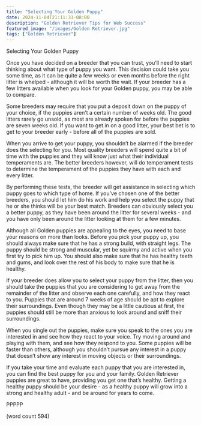 ```yaml
---
title: "Selecting Your Golden Puppy"
date: 2024-11-04T21:11:33-08:00
description: "Golden Retriever Tips for Web Success"
featured_image: "/images/Golden Retriever.jpg"
tags: ["Golden Retriever"]
---
```


Selecting Your Golden Puppy 

Once you have decided on a breeder that you can trust, you’ll need to start thinking about what type of puppy you want.  This decision could take you some time, as it can be quite a few weeks or even months before the right litter is whelped - although it will be worth the wait.  If your breeder has a few litters available when you look for your Golden puppy, you may be able to compare.

Some breeders may require that you put a deposit down on the puppy of your choice, if the puppies aren’t a certain number of weeks old.  The good litters rarely go unsold, as most are already spoken for before the puppies are seven weeks old.  If you want to get in on a good litter, your best bet is to get to your breeder early - before all of the puppies are sold.

When you arrive to get your puppy, you shouldn’t be alarmed if the breeder does the selecting for you.  Most quality breeders will spend quite a bit of time with the puppies and they will know just what their individual temperaments are.  The better breeders however, will do temperament tests to determine the temperament of the puppies they have with each and every litter.

By performing these tests, the breeder will get assistance in selecting which puppy goes to which type of home.  If you’ve chosen one of the better breeders, you should let him do his work and help you select the puppy that he or she thinks will be your best match.  Breeders can obviously select you a better puppy, as they have been around the litter for several weeks - and you have only been around the litter looking at them for a few minutes.

Although all Golden puppies are appealing to the eyes, you need to base your reasons on more than looks.  Before you pick your puppy up, you should always make sure that he has a strong build, with straight legs.  The puppy should be strong and muscular, yet be squirmy and active when you first try to pick him up.  You should also make sure that he has healthy teeth and gums, and look over the rest of his body to make sure that he is healthy.

If your breeder does allow you to select your puppy from the litter, then you should take the puppies that you are considering to get away from the remainder of the litter and observe each one carefully, and how they react to you.  Puppies that are around 7 weeks of age should be apt to explore their surroundings.  Even though they may be a little cautious at first, the puppies should still be more than anxious to look around and sniff their surroundings.

When you single out the puppies, make sure you speak to the ones you are interested in and see how they react to your voice.  Try moving around and playing with them, and see how they respond to you.  Some puppies will be faster than others, although you shouldn’t pursue any interest in a puppy that doesn’t show any interest in moving objects or their surroundings.

If you take your time and evaluate each puppy that you are interested in, you can find the best puppy for you and your family.  Golden Retriever puppies are great to have, providing you get one that’s healthy.  Getting a healthy puppy should be your desire - as a healthy puppy will grow into a strong and healthy adult - and be around for years to come.

PPPPP

(word count 594)
